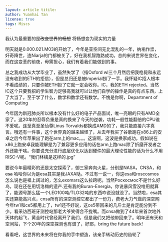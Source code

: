 ```yaml
---
layout: article titile:
author: Yuanhai Tan 
license: true 
tags: Miscs
---
```

我认为最重要的是~~改变世界的畅想~~ 将畅想变为现实的力量

明天就是0.000.021.M03的开始了，今年是亚空间无比混乱的一年，纳垢作祟，奸奇降世，连Niarja的门都被关了，好在我机智跑路成功。总的来说世界在变化，而在这变革的前夜，毋需担心，我们有着我们能做到的事。

总之我成功从大学毕业了，虽然失学了（指Oxford wl三个月然后把我枪毙和永远没有收到的ETH的拒信），但是总归还是被Imperial捞了一手。我怀疑IC招人根本不看成绩的，只要你被ETH拒了它就一定会收你。IC，我的ETH rejected。当然IC这个只要我招的学生智力足够高我就可以让他们自学的操作是真的有点东西，上了大当了。至于学了什么，数学和数学还有数学。不愧是你啊，Department of Computing

今年因为新冠肺炎所以根本没有什么好的电子产品面试，唯一亮眼的只有AMD全家了。这20年的忍辱负重是真的换来了今天的逆袭，功耗一般性能翻倍的CPU谁不爱呢。连至真至圣仙尊Linus Torvalds都换成AMD的了，我只能直接六字真言。哦还有一件事，这个世界真的越来越怪了，从去年我买了谷歌跑在x86上的安卓之后今年苹果出了跑在arm上的mac。。。这波啊，这波是换家成功。假如说在x86上跑安卓我能理解是为了兼容更多应用的话在arm上跑mac除了折磨开发者之外还能干啥。你要说充分进行底层优化以达到硬件的最大理论性能的话为什么不用RISC-V呢。“我们林檎是这样的.jpg”

要说今年最精彩的还是太空探索了，御三家奔向火星，分别是NASA，CNSA，和~~esa~~ 哈哈你以为是esa其实是我JAXA哒。不过有一说一，你这esa和roscosmos怎么说也是祖上阔过的，怎么exomars这么拉跨呢。当然Роскосмос不是什么好鸟，现在还在用切洛梅的遗产.还有我的Buran-Energia，你说暴风雪没啥用就算了，能源号那么猛一个LEO100吨/TLO32吨的东西咋说没就没了。当然啦，esa其实还算能高兴点，cnsa所有的深空测控它都出了一份力，费老大力气做的深空网今年tw1和ce5都用上了，tw1还不好说，这ce5带回来的几斤土是肯定能分到不少。看采访西班牙测控站那老大爷笑得合不拢嘴。而cnsa做到了44年来首次地外天体的起飞，黄金时代曾经离开了我们，但是我们又把他带回来了。明年还有天和空间站，下个20年的深空探测也有谱了，好耶，bring the future back!

看看吧，这世界的未来将在你我的手中塑造，该亲手转动历史的齿轮了